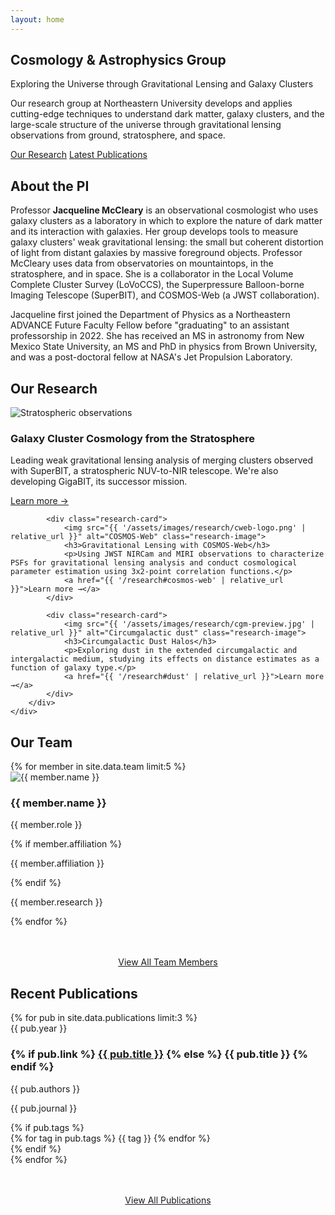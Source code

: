 ```yaml
---
layout: home
---
```


<section class="hero">
    <div class="container">
        <div class="hero-content">
            <h1>Cosmology & Astrophysics Group</h1>
            <p class="tagline">Exploring the Universe through Gravitational Lensing and Galaxy Clusters</p>
            <p class="hero-description">
                Our research group at Northeastern University develops and applies cutting-edge techniques to understand dark matter, galaxy clusters, and the large-scale structure of the universe through gravitational lensing observations from ground, stratosphere, and space.
            </p>
            <div class="cta-buttons">
                <a href="{{ '/research' | relative_url }}" class="btn btn-primary">Our Research</a>
                <a href="{{ '/publications' | relative_url }}" class="btn btn-secondary">Latest Publications</a>
            </div>
        </div>
    </div>
</section>

<!-- About the PI Section -->
<section class="section">
    <div class="container">
        <div class="about-pi">
            <h2>About the PI</h2>
            <div class="pi-content">
                <p>
                    Professor <strong>Jacqueline McCleary</strong> is an observational cosmologist who uses galaxy clusters as a laboratory in which to explore the nature of dark matter and its interaction with galaxies. Her group develops tools to measure galaxy clusters' weak gravitational lensing: the small but coherent distortion of light from distant galaxies by massive foreground objects. Professor McCleary uses data from observatories on mountaintops, in the stratosphere, and in space. She is a collaborator in the Local Volume Complete Cluster Survey (LoVoCCS), the Superpressure Balloon-borne Imaging Telescope (SuperBIT), and COSMOS-Web (a JWST collaboration).
                </p>
                <p>
                    Jacqueline first joined the Department of Physics as a Northeastern ADVANCE Future Faculty Fellow before "graduating" to an assistant professorship in 2022. She has received an MS in astronomy from New Mexico State University, an MS and PhD in physics from Brown University, and was a post-doctoral fellow at NASA's Jet Propulsion Laboratory.
                </p>
            </div>
        </div>
    </div>
</section>

<!-- Research Preview -->
<section class="section section-alt">
    <div class="container">
        <div class="section-header">
            <h2>Our Research</h2>
            <div class="section-line"></div>
        </div>
        <div class="research-grid">
            <div class="research-card">
                <img src="{{ '/assets/images/research/superbit-logo.jpeg' | relative_url }}" alt="Stratospheric observations" class="research-image">
                <h3>Galaxy Cluster Cosmology from the Stratosphere</h3>
                <p>Leading weak gravitational lensing analysis of merging clusters observed with SuperBIT, a stratospheric NUV-to-NIR telescope. We're also developing GigaBIT, its successor mission.</p>
                <a href="{{ '/research#stratosphere' | relative_url }}">Learn more →</a>
            </div>
            
            <div class="research-card">
                <img src="{{ '/assets/images/research/cweb-logo.png' | relative_url }}" alt="COSMOS-Web" class="research-image">
                <h3>Gravitational Lensing with COSMOS-Web</h3>
                <p>Using JWST NIRCam and MIRI observations to characterize PSFs for gravitational lensing analysis and conduct cosmological parameter estimation using 3x2-point correlation functions.</p>
                <a href="{{ '/research#cosmos-web' | relative_url }}">Learn more →</a>
            </div>
            
            <div class="research-card">
                <img src="{{ '/assets/images/research/cgm-preview.jpg' | relative_url }}" alt="Circumgalactic dust" class="research-image">
                <h3>Circumgalactic Dust Halos</h3>
                <p>Exploring dust in the extended circumgalactic and intergalactic medium, studying its effects on distance estimates as a function of galaxy type.</p>
                <a href="{{ '/research#dust' | relative_url }}">Learn more →</a>
            </div>
        </div>
    </div>
</section>

<!-- Team Preview -->
<section class="section">
    <div class="container">
        <div class="section-header">
            <h2>Our Team</h2>
            <div class="section-line"></div>
        </div>
        <div class="team-grid">
            {% for member in site.data.team limit:5 %}
            <div class="team-card">
                <div class="team-image-wrapper">
                    <img src="{{ member.image | relative_url }}" alt="{{ member.name }}" class="team-image">
                </div>
                <h3 class="team-name">{{ member.name }}</h3>
                <p class="team-role">{{ member.role }}</p>
                {% if member.affiliation %}
                <p class="team-affiliation">{{ member.affiliation }}</p>
                {% endif %}
                <p class="team-research">{{ member.research }}</p>
            </div>
            {% endfor %}
        </div>
        <div style="text-align: center; margin-top: 3rem;">
            <a href="{{ '/team/' | relative_url }}" class="btn btn-primary">View All Team Members</a>
        </div>
    </div>
</section>

<!-- Recent Publications -->
<section class="section section-alt">
    <div class="container">
        <div class="section-header">
            <h2>Recent Publications</h2>
            <div class="section-line"></div>
        </div>
        <div class="publications-list">
            {% for pub in site.data.publications limit:3 %}
            <div class="publication-item">
                <div class="publication-year">{{ pub.year }}</div>
                <h3 class="publication-title">
                    {% if pub.link %}
                    <a href="{{ pub.link }}" target="_blank">{{ pub.title }}</a>
                    {% else %}
                    {{ pub.title }}
                    {% endif %}
                </h3>
                <p class="publication-authors">{{ pub.authors }}</p>
                <p class="publication-journal">{{ pub.journal }}</p>
                {% if pub.tags %}
                <div class="publication-tags">
                    {% for tag in pub.tags %}
                    <span class="tag">{{ tag }}</span>
                    {% endfor %}
                </div>
                {% endif %}
            </div>
            {% endfor %}
        </div>
        <div style="text-align: center; margin-top: 3rem;">
            <a href="{{ '/publications' | relative_url }}" class="btn btn-primary">View All Publications</a>
        </div>
    </div>
</section>